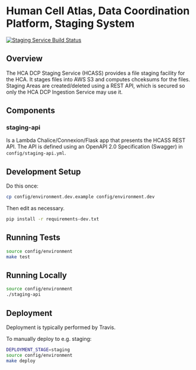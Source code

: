 # Human Cell Atlas, Data Coordination Platform, Staging System

[![Staging Service Build Status](https://travis-ci.org/HumanCellAtlas/staging-service.svg?branch=master)](https://travis-ci.org/HumanCellAtlas/staging-service)

## Overview

The HCA DCP Staging Service (HCASS) provides a file staging facility for the HCA.
It stages files into AWS S3 and computes chceksums for the files.
Staging Areas are created/deleted using a REST API, which is secured so only
the HCA DCP Ingestion Service may use it.

## Components

### staging-api

Is a Lambda Chalice/Connexion/Flask app that presents the HCASS REST API.
The API is defined using an OpenAPI 2.0 Specification (Swagger) in `config/staging-api.yml`. 

## Development Setup

Do this once:

```bash
cp config/environment.dev.example config/environment.dev
```
Then edit as necessary.

```bash
pip install -r requirements-dev.txt
```

## Running Tests

```bash
source config/environment
make test
```

## Running Locally
```bash
source config/environment
./staging-api
```

## Deployment

Deployment is typically performed by Travis.

To manually deploy to e.g. staging:

```bash
DEPLOYMENT_STAGE=staging
source config/environment
make deploy
```
